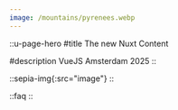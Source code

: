 ```yaml
---
image: /mountains/pyrenees.webp
---
```


::u-page-hero
#title
The new Nuxt Content

#description
VueJS Amsterdam 2025
::

::sepia-img{:src="image"}
::

::faq
::
